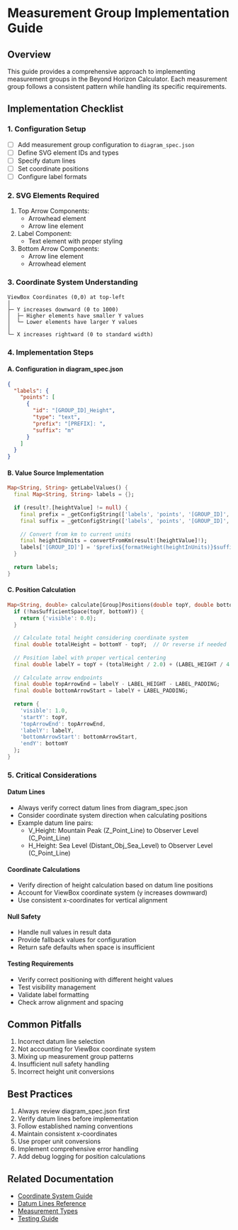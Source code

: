# Measurement Group Implementation Guide

## Overview
This guide provides a comprehensive approach to implementing measurement groups in the Beyond Horizon Calculator. Each measurement group follows a consistent pattern while handling its specific requirements.

## Implementation Checklist

### 1. Configuration Setup
- [ ] Add measurement group configuration to `diagram_spec.json`
- [ ] Define SVG element IDs and types
- [ ] Specify datum lines
- [ ] Set coordinate positions
- [ ] Configure label formats

### 2. SVG Elements Required
1. Top Arrow Components:
   - Arrowhead element
   - Arrow line element
2. Label Component:
   - Text element with proper styling
3. Bottom Arrow Components:
   - Arrow line element
   - Arrowhead element

### 3. Coordinate System Understanding
```
ViewBox Coordinates (0,0) at top-left
│
├─ Y increases downward (0 to 1000)
│  ├─ Higher elements have smaller Y values
│  └─ Lower elements have larger Y values
│
└─ X increases rightward (0 to standard width)
```

### 4. Implementation Steps

#### A. Configuration in diagram_spec.json
```json
{
  "labels": {
    "points": [
      {
        "id": "[GROUP_ID]_Height",
        "type": "text",
        "prefix": "[PREFIX]: ",
        "suffix": "m"
      }
    ]
  }
}
```

#### B. Value Source Implementation
```dart
Map<String, String> getLabelValues() {
  final Map<String, String> labels = {};
  
  if (result?.[heightValue] != null) {
    final prefix = _getConfigString(['labels', 'points', '[GROUP_ID]', 'prefix']) ?? '[DEFAULT]: ';
    final suffix = _getConfigString(['labels', 'points', '[GROUP_ID]', 'suffix']) ?? 'm';
    
    // Convert from km to current units
    final heightInUnits = convertFromKm(result![heightValue]!);
    labels['[GROUP_ID]'] = '$prefix${formatHeight(heightInUnits)}$suffix';
  }
  
  return labels;
}
```

#### C. Position Calculation
```dart
Map<String, double> calculate[Group]Positions(double topY, double bottomY) {
  if (!hasSufficientSpace(topY, bottomY)) {
    return {'visible': 0.0};
  }
  
  // Calculate total height considering coordinate system
  final double totalHeight = bottomY - topY;  // Or reverse if needed
  
  // Position label with proper vertical centering
  final double labelY = topY + (totalHeight / 2.0) + (LABEL_HEIGHT / 4.0);
  
  // Calculate arrow endpoints
  final double topArrowEnd = labelY - LABEL_HEIGHT - LABEL_PADDING;
  final double bottomArrowStart = labelY + LABEL_PADDING;
  
  return {
    'visible': 1.0,
    'startY': topY,
    'topArrowEnd': topArrowEnd,
    'labelY': labelY,
    'bottomArrowStart': bottomArrowStart,
    'endY': bottomY
  };
}
```

### 5. Critical Considerations

#### Datum Lines
- Always verify correct datum lines from diagram_spec.json
- Consider coordinate system direction when calculating positions
- Example datum line pairs:
  - V_Height: Mountain Peak (Z_Point_Line) to Observer Level (C_Point_Line)
  - H_Height: Sea Level (Distant_Obj_Sea_Level) to Observer Level (C_Point_Line)

#### Coordinate Calculations
- Verify direction of height calculation based on datum line positions
- Account for ViewBox coordinate system (y increases downward)
- Use consistent x-coordinates for vertical alignment

#### Null Safety
- Handle null values in result data
- Provide fallback values for configuration
- Return safe defaults when space is insufficient

#### Testing Requirements
- Verify correct positioning with different height values
- Test visibility management
- Validate label formatting
- Check arrow alignment and spacing

## Common Pitfalls
1. Incorrect datum line selection
2. Not accounting for ViewBox coordinate system
3. Mixing up measurement group patterns
4. Insufficient null safety handling
5. Incorrect height unit conversions

## Best Practices
1. Always review diagram_spec.json first
2. Verify datum lines before implementation
3. Follow established naming conventions
4. Maintain consistent x-coordinates
5. Use proper unit conversions
6. Implement comprehensive error handling
7. Add debug logging for position calculations

## Related Documentation
- [Coordinate System Guide](../technical/coordinate_system.md)
- [Datum Lines Reference](../technical/datum_lines.md)
- [Measurement Types](../technical/measurement_types.md)
- [Testing Guide](../testing/measurement_testing_guide.md)

